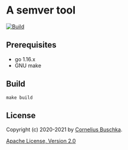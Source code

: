 # A semver tool

[![Build](https://github.com/cbuschka/semver/workflows/build/badge.svg)](https://github.com/cbuschka/semver)

## Prerequisites

* go 1.16.x
* GNU make

## Build

```
make build
```

## License
Copyright (c) 2020-2021 by [Cornelius Buschka](https://github.com/cbuschka).

[Apache License, Version 2.0](./license.txt)
